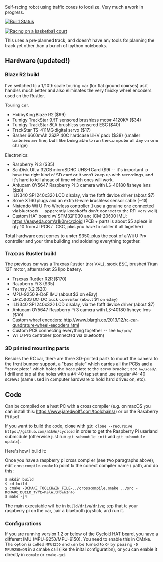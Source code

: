 Self-racing robot using traffic cones to localize. Very much a work in progress.

[![Build Status](https://travis-ci.org/a1k0n/cycloid.svg?branch=master)](https://travis-ci.org/a1k0n/cycloid)

[![Racing on a basketball court](https://img.youtube.com/vi/abS4v-PrAvE/0.jpg)](https://www.youtube.com/watch?v=abS4v-PrAvE)

This uses a pre-planned track, and doesn't have any tools for planning the
track yet other than a bunch of ipython notebooks.


## Hardware (updated!)

### Blaze R2 build
I've switched to a 1/10th scale touring car (for flat ground courses) as it
handles much better and also eliminates the very finicky wheel encoders used on
the Rustler.

Touring car:

 - HobbyKing Blaze R2 ($99)
 - Turnigy TrackStar 9.5T sensored brushless motor 4120KV ($34)
 - Turnigy TrackStar 80A brushless sensored ESC ($40)
 - TrackStar TS-411MG digital servo ($17)
 - Basher 6600mAh 2S2P 40C hardcase LiHV pack ($38) (smaller batteries are
   fine, but I like being able to run the computer all day on one charge)

Electronics:

 - Raspberry Pi 3 ($35)
 - SanDisk Ultra 32GB microSDHC UHS-I Card ($9) -- it's important to have the
   right kind of SD card or it won't keep up with recordings, and it's hard to
   tell ahead of time which ones will work.
 - Arducam OV5647 Raspberry Pi 3 camera with LS-40180 fisheye lens ($30)
 - ILI9340 SPI 240x320 LCD display, via the fbtft device driver (about $7)
 - Some XT60 plugs and an extra 6-wire brushless sensor cable (~10)
 - Nintendo Wii U Pro Wireless controller (I use a genuine one connected via
   bluetooth -- apparently knockoffs don't connect to the RPi very well)
 - Custom HAT board w/ STM32F030 and ICM-20600 IMU: https://easyeda.com/a1k0n/cycloid (PCB +
   parts is about $5 apiece in qty 10 from JLPCB / LCSC, plus you have to
   solder it all together)

Total hardware cost comes to under $350, plus the cost of a Wii U Pro
controller and your time building and soldering everything together.

### Traxxas Rustler build

The previous car was a Traxxas Rustler (not VXL), stock ESC, brushed Titan 12T
motor, aftermarket 2S lipo battery.

 - Traxxas Rustler R2R ($170)
 - Raspberry Pi 3 ($35)
 - Teensy 3.2 ($20)
 - MPU-9250 9-DoF IMU (about $3 on eBay)
 - LM2596S DC-DC buck converter (about $1 on eBay)
 - ILI9340 SPI 240x320 LCD display, via the fbtft device driver (about $7)
 - Arducam OV5647 Raspberry Pi 3 camera with LS-40180 fisheye lens ($30)
 - Custom wheel encoders: http://www.blargh.co/2013/12/rc-car-quadrature-wheel-encoders.html
 - Custom PCB connecting everything together -- see `hw/pcb/`
 - Wii U Pro controller (connected via bluetooth)

### 3D printed mounting parts

Besides the RC car, there are three 3D-printed parts to mount the camera to the
front bumper support, a "base plate" which carries all the PCBs and a "servo
plate" which holds the base plate to the servo bracket; see `hw/scad/`. I drill
and tap all the holes with a #4-40 tap set and use regular #4-40 screws (same
used in computer hardware to hold hard drives on, etc).

## Code

Can be compiled on a host PC with a cross compiler (e.g. on macOS you can
install this: https://www.jaredwolff.com/toolchains/) or on the Raspberry Pi
itself.

If you want to build the code, clone with `git clone --recursive
https://github.com/a1k0n/cycloid` in order to get the Raspberry Pi userland
submodule (otherwise just run `git submodule init` and `git submodule update`).

Here's how I build it:

Once you have a raspberry pi cross compiler (see two paragraphs above), edit
`crosscompile.cmake` to point to the correct compiler name / path, and do this:

```
$ mkdir build
$ cd build
$ cmake -DCMAKE_TOOLCHAIN_FILE=../crosscompile.cmake ../src -DCMAKE_BUILD_TYPE=RelWithDebInfo
$ make -j4
```

The main executable will be in `build/drive/drive`; scp that to your raspberry
pi on the car, pair a bluetooth joystick, and run it.

### Configurations
If you are running version 1.2 or below of the Cycloid HAT board, you have a
different IMU (MPU-9250/MPU-9150). You need to enable this in CMake. The option
is called `MPU9250` and can be turned to `ON` by passing `-D MPU9250=ON` in a
cmake call (like the inital configuration), or you can enable it directly
in `ccmake` or `cmake-gui`.

